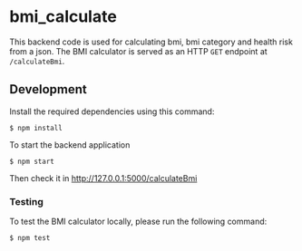 # bmi_calculate
This backend code is used for calculating bmi, bmi category and health risk from a json.
The BMI calculator is served as an HTTP `GET` endpoint at `/calculateBmi`.

## Development

Install the required dependencies using this command:

```
$ npm install
```
To start the backend application 

```
$ npm start
```
Then check it in http://127.0.0.1:5000/calculateBmi

### Testing

To test the BMI calculator locally, please run the following command:

```
$ npm test
